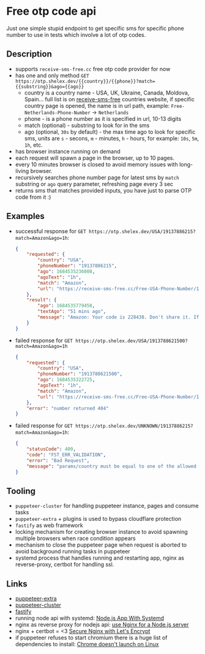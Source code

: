 # Free otp code api

Just one simple stupid endpoint to get specific sms for specific phone number to use in tests which involve a lot of otp codes.

## Description

- supports `receive-sms-free.cc` free otp code provider for now
- has one and only method `GET https://otp.shelex.dev/{{country}}/{{phone}}?match={{substring}}&ago={{ago}}`
    - country is a country name - USA, UK, Ukraine, Canada, Moldova, Spain... full list is on [receive-sms-free](https://receive-sms-free.cc/regions/) countries website, if specific country page is opened, the name is in url path, example: `Free-Netherlands-Phone-Number` -> `Netherlands`
    - phone - is a phone number as it is specified in url, 10-13 digits
    - match (optional) - substring to look for in the sms
    - ago (optional, `30s` by default) - the max time ago to look for specific sms, units are `s` - secons, `m` - minutes, `h` - hours, for example: `10s`, `5m`, `1h`, etc.
- has browser instance running on demand
- each request will spawn a page in the browser, up to 10 pages.
- every 10 minutes browser is closed to avoid memory issues with long-living browser.
- recursively searches phone number page for latest sms by `match` substring or `ago` query parameter, refreshing page every 3 sec
- returns sms that matches provided inputs, you have just to parse OTP code from it :)

## Examples
- successful response for `GET https://otp.shelex.dev/USA/19137886215?match=Amazon&ago=1h`:
    ```json
    {
        "requested": {
            "country": "USA",
            "phoneNumber": "19137886215",
            "ago": 1684535236008,
            "agoText": "1h",
            "match": "Amazon",
            "url": "https://receive-sms-free.cc/Free-USA-Phone-Number/19137886215/"
        },
        "result": {
            "ago": 1684535779458,
            "textAgo": "51 mins ago",
            "message": "Amazon: Your code is 228438. Don't share it. If you didn't request it, deny here https://amazon.com/a/c/r/lnqyxK8ckySBXJNgvdp014rIO"
        }
    }
    ```
- failed response for `GET https://otp.shelex.dev/USA/1913788621500?match=Amazon&ago=1h`
    ```json
    {
        "requested": {
            "country": "USA",
            "phoneNumber": "1913788621500",
            "ago": 1684535322725,
            "agoText": "1h",
            "match": "Amazon",
            "url": "https://receive-sms-free.cc/Free-USA-Phone-Number/1913788621500/"
        },
        "error": "number returned 404"
    }
    ```

- failed response for `GET https://otp.shelex.dev/UNKNOWN/19137886215?match=Amazon&ago=1h`:
    ```json
    {
        "statusCode": 400,
        "code": "FST_ERR_VALIDATION",
        "error": "Bad Request",
        "message": "params/country must be equal to one of the allowed values"
    }
    ```

## Tooling

- `puppeteer-cluster` for handling puppeteer instance, pages and consume tasks
- `puppeteer-extra` + plugins is used to bypass cloudflare protection
- `fastify` as web framework
- locking mechanism for creating browser instance to avoid spawning multiple browsers when race condition appears
- mechanism to close the puppeteer page when request is aborted to avoid background running tasks in puppeteer
- systemd process that handles running and restarting app, nginx as reverse-proxy, certbot for handling ssl.

## Links
- [puppeteer-extra](https://github.com/berstend/puppeteer-extra)
- [puppeteer-cluster](https://github.com/thomasdondorf/puppeteer-cluster)
- [fastify](https://www.fastify.io/docs/latest/)
- running node api with systemd: [Node.js App With Systemd](https://nodesource.com/blog/running-your-node-js-app-with-systemd-part-1/)
- nginx as reverse proxy for nodejs api: [use Nginx for a Node.js server](https://blog.logrocket.com/how-to-run-a-node-js-server-with-nginx/)
- nginx + certbot = <3 [Secure Nginx with Let's Encrypt](https://www.digitalocean.com/community/tutorials/how-to-secure-nginx-with-let-s-encrypt-on-ubuntu-22-04)
- if puppeteer refuses to start chromium there is a huge list of dependencies to install: [Chrome doesn't launch on Linux](https://pptr.dev/troubleshooting#chrome-doesnt-launch-on-linux)
